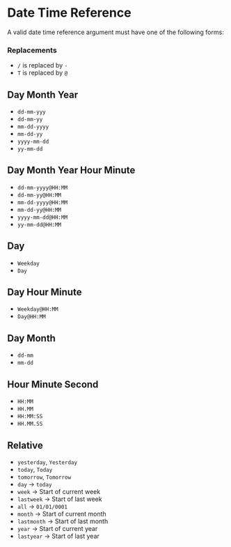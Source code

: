 # Date Time Reference #

A valid date time reference argument must have one of the following forms:

### Replacements ###

* `/` is replaced by `-`
* `T` is replaced by `@`

## Day Month Year ##

* `dd-mm-yyy`
* `dd-mm-yy`
* `mm-dd-yyyy`
* `mm-dd-yy`
* `yyyy-mm-dd`
* `yy-mm-dd`

## Day Month Year Hour Minute ##

* `dd-mm-yyyy@HH:MM`
* `dd-mm-yy@HH:MM`
* `mm-dd-yyyy@HH:MM`
* `mm-dd-yy@HH:MM`
* `yyyy-mm-dd@HH:MM`
* `yy-mm-dd@HH:MM`

## Day ##

* `Weekday`
* `Day`

## Day Hour Minute ##

* `Weekday@HH:MM`
* `Day@HH:MM`

## Day Month ##

* `dd-mm`
* `mm-dd`

## Hour Minute Second ##

* `HH:MM`
* `HH.MM`
* `HH:MM:SS`
* `HH.MM.SS`

## Relative ##

* `yesterday`, `Yesterday`
* `today`, `Today`
* `tomorrow`, `Tomorrow`
* `day` → `today`
* `week` → Start of current week
* `lastweek` → Start of last week
* `all` → `01/01/0001`
* `month` → Start of current month
* `lastmonth` → Start of last month
* `year` → Start of current year
* `lastyear` → Start of last year
